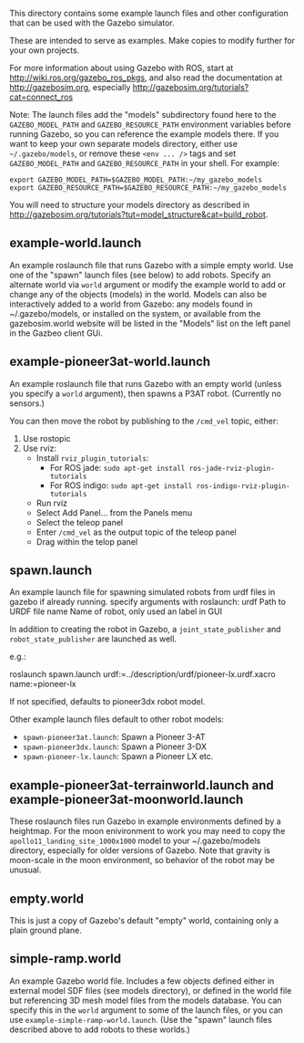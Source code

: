 

This directory contains some example launch files and other configuration that can
be used with the Gazebo simulator.

These are intended to serve as examples. Make copies to modify further for your
own projects.

For more information about using Gazebo with ROS, start at <http://wiki.ros.org/gazebo_ros_pkgs>,
and also read the documentation at <http://gazebosim.org>, especially <http://gazebosim.org/tutorials?cat=connect_ros>

Note: The launch files add the "models" subdirectory found here to the
`GAZEBO_MODEL_PATH` and `GAZEBO_RESOURCE_PATH` environment variables before
running Gazebo, so you can reference the example models there.  If you want to
keep your own separate models directory, either use `~/.gazebo/models`, or
remove these `<env ... />` tags and set `GAZEBO_MODEL_PATH` and
`GAZEBO_RESOURCE_PATH` in your shell. For example:

    export GAZEBO_MODEL_PATH=$GAZEBO_MODEL_PATH:~/my_gazebo_models
    export GAZEBO_RESOURCE_PATH=$GAZEBO_RESOURCE_PATH:~/my_gazebo_models

You will need to structure your models directory as described in
<http://gazebosim.org/tutorials?tut=model_structure&cat=build_robot>.

example-world.launch 
--------------------
An example roslaunch file that runs Gazebo with a simple empty world.
Use one of the "spawn" launch files (see below) to add robots.  Specify an alternate
world via `world` argument or modify the example world to add or change any of the objects (models) in the 
world.  Models can also be interactively added to a world from Gazebo: any models
found in ~/.gazebo/models, or installed on the system, or available from the 
gazebosim.world website will be listed in the "Models" list on the left panel in the
Gazbeo client GUi.

example-pioneer3at-world.launch 
-------------------------------
An example roslaunch file that runs Gazebo with an 
empty world (unless you specify a `world` argument), then
spawns a P3AT robot.  (Currently no sensors.) 

You can then move the robot by publishing to the `/cmd_vel` topic, either:
1. Use rostopic
2. Use rviz:
	* Install `rviz_plugin_tutorials`:
		* For ROS jade: `sudo apt-get install ros-jade-rviz-plugin-tutorials`
		* For ROS indigo: `sudo apt-get install ros-indigo-rviz-plugin-tutorials`
	* Run rviz
	* Select Add Panel... from the Panels menu
	* Select the teleop panel
	* Enter `/cmd_vel` as the output topic of the teleop panel
	* Drag within the telop panel


spawn.launch
------------
An example launch file for spawning simulated robots from urdf
files in gazebo if already running.  specify arguments with roslaunch:
  urdf  Path to URDF file
  name  Name of robot, only used an label in GUI

In addition to creating the robot in Gazebo, a `joint_state_publisher` and `robot_state_publisher` 
are launched as well.

e.g.:

  roslaunch spawn.launch urdf:=../description/urdf/pioneer-lx.urdf.xacro name:=pioneer-lx

If not specified, defaults to pioneer3dx robot model.

Other example launch files default to other robot models:
* `spawn-pioneer3at.launch`: Spawn a Pioneer 3-AT
* `spawn-pioneer3dx.launch`: Spawn a Pioneer 3-DX
* `spawn-pioneer-lx.launch`: Spawn a Pioneer LX
etc.


example-pioneer3at-terrainworld.launch and example-pioneer3at-moonworld.launch 
------------------------------------------------------------------------------
These roslaunch files run Gazebo
in example environments defined by a heightmap.  For the moon enivironment to work you
may need to copy the `apollo11_landing_site_1000x1000` model to your ~/.gazebo/models
directory, especially for older versions of Gazebo.  Note that gravity is moon-scale
in the moon environment, so behavior of the robot may be unusual.


empty.world
-----------
This is just a copy of Gazebo's default "empty" world, containing only a plain
ground plane.

simple-ramp.world
-----------------
An example Gazebo world file.  Includes a few objects defined either in external
model SDF files (see models directory), or defined in the world file but
referencing 3D mesh model files from the models database.  You can specify  this
in the `world` argument to some of the launch files, or you can use
`example-simple-ramp-world.launch`.    (Use the "spawn" launch files described
above to add robots to these worlds.)



